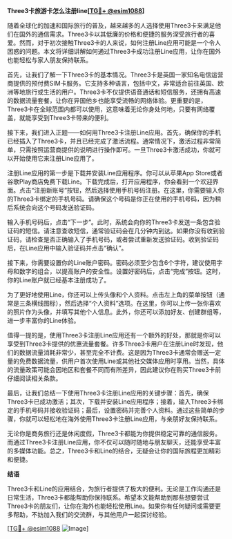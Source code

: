 **Three3卡旅游卡怎么注册line[[TG💪+ @esim1088](https://t.me/s/esim1088)]**

随着全球化的加速和国际旅行的普及，越来越多的人选择使用Three3卡来满足他们在国外的通信需求。Three3卡以其低廉的价格和便捷的服务深受旅行者的喜爱。然而，对于初次接触Three3卡的人来说，如何注册Line应用可能是一个令人困惑的问题。本文将详细讲解如何通过Three3卡成功注册Line应用，让你在国外也能轻松与家人朋友保持联系。

首先，让我们了解一下Three3卡的基本情况。Three3卡是英国一家知名电信运营商提供的预付费SIM卡服务。它支持多种语言，包括中文，非常适合前往英国、欧洲等地旅行或生活的用户。Three3卡不仅提供语音通话和短信服务，还拥有高速的数据流量套餐，让你在异国他乡也能享受流畅的网络体验。更重要的是，Three3卡在全球范围内都可以使用，这意味着无论你身处何地，只要有网络覆盖，就能享受到Three3卡带来的便利。

接下来，我们进入正题——如何用Three3卡注册Line应用。首先，确保你的手机已经插入了Three3卡，并且已经完成了激活流程。通常情况下，激活过程非常简单，只需按照运营商提供的说明进行操作即可。一旦Three3卡激活成功，你就可以开始使用它来注册Line应用了。

注册Line应用的第一步是下载并安装Line应用程序。你可以从苹果App Store或者谷歌Play商店免费下载Line。下载完成后，打开应用程序，你会看到一个欢迎界面。点击“注册新账号”按钮，然后选择使用手机号码注册。在这里，你需要输入你的Three3卡绑定的手机号码。请确保这个号码是你正在使用的手机号码，因为稍后系统会向这个号码发送验证码。

输入手机号码后，点击“下一步”。此时，系统会向你的Three3卡发送一条包含验证码的短信。请注意查收短信，通常验证码会在几分钟内到达。如果你没有收到验证码，请检查是否正确输入了手机号码，或者尝试重新发送验证码。收到验证码后，在Line应用中输入验证码并点击“确认”。

接下来，你需要设置你的Line账户密码。密码必须至少包含6个字符，建议使用字母和数字的组合，以提高账户的安全性。设置好密码后，点击“完成”按钮。这时，你的Line账户就已经基本注册成功了。

为了更好地使用Line，你还可以上传头像和个人资料。点击左上角的菜单按钮（通常是三条横线图标），然后选择“个人资料”选项。在这里，你可以上传一张你喜欢的照片作为头像，并填写其他个人信息。此外，你还可以添加好友、创建群组等，进一步丰富你的Line体验。

值得一提的是，使用Three3卡注册Line应用还有一个额外的好处，那就是你可以享受到Three3卡提供的优惠流量套餐。许多Three3卡用户在注册Line时发现，他们的数据流量消耗非常少，甚至完全不计费。这是因为Three3卡通常会赠送一定量的免费数据流量，供用户首次使用Line或其他社交媒体应用时享用。当然，具体的流量政策可能会因地区和套餐不同而有所差异，因此建议你在购买Three3卡前仔细阅读相关条款。

最后，让我们总结一下使用Three3卡注册Line应用的关键步骤：首先，确保Three3卡已成功激活；其次，下载并安装Line应用程序；接着，输入Three3卡绑定的手机号码并接收验证码；最后，设置密码并完善个人资料。通过这些简单的步骤，你就可以轻松地在海外使用Three3卡注册Line应用，与亲朋好友保持联系。

无论你是商务旅行还是休闲度假，Three3卡都能为你提供稳定可靠的通信服务。而通过Three3卡注册Line应用，你不仅可以随时随地与朋友聊天，还能享受丰富的多媒体功能。总之，Three3卡和Line的结合，无疑会让你的国际旅程更加精彩和便捷。

**结语**

Three3卡和Line的应用结合，为旅行者提供了极大的便利。无论是工作沟通还是日常生活，Three3卡都能帮助你保持联系。希望本文能帮助到那些想要尝试Three3卡的朋友们，让你在海外也能轻松使用Line。如果你有任何疑问或需要更多帮助，不妨加入我们的交流群，与其他用户一起探讨经验。

[[TG💪+ @esim1088](https://t.me/s/esim1088) ![Image](https://i.postimg.cc/4NQfJmqS/Snipaste-2025-05-13-00-14-12.png)]